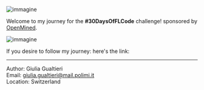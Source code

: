 ![immagine](https://github.com/user-attachments/assets/5ce79311-75cf-4e74-870f-9e43749842c1)

Welcome to my journey for the **#30DaysOfFLCode** challenge! 
sponsored by [OpenMined](https://info.openmined.org/30daysofflcode).

![immagine](https://info.openmined.org/hubfs/OpenMined-Logo.svg)

If you desire to follow my journey: here's the link: 


-------
Author: Giulia Gualtieri <br>
Email: giulia.gualtieri@mail.polimi.it <br>
Location: Switzerland
